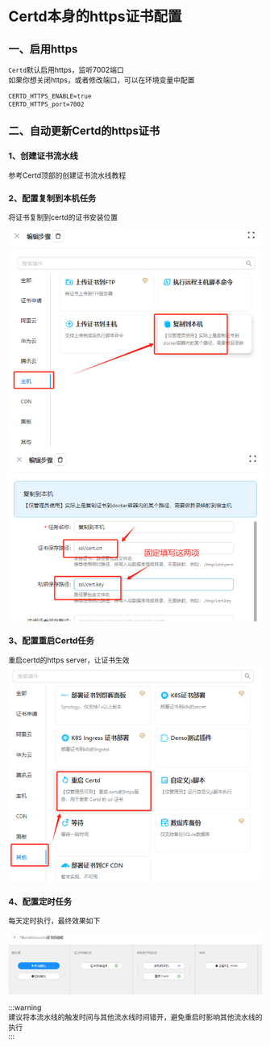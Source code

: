# Certd本身的https证书配置

## 一、启用https

`Certd`默认启用https，监听7002端口    
如果你想关闭https，或者修改端口，可以在环境变量中配置
```shell
CERTD_HTTPS_ENABLE=true
CERTD_HTTPS_port=7002

```

## 二、自动更新Certd的https证书

### 1、创建证书流水线

参考Certd顶部的创建证书流水线教程

### 2、配置复制到本机任务
将证书复制到certd的证书安装位置

![](./images/1.png)
![](./images/2.png)

### 3、配置重启Certd任务
重启certd的https server，让证书生效
![img.png](./images/3.png)



### 4、配置定时任务
每天定时执行，最终效果如下

![](./images/ok.png)

:::warning   
建议将本流水线的触发时间与其他流水线时间错开，避免重启时影响其他流水线的执行   
:::